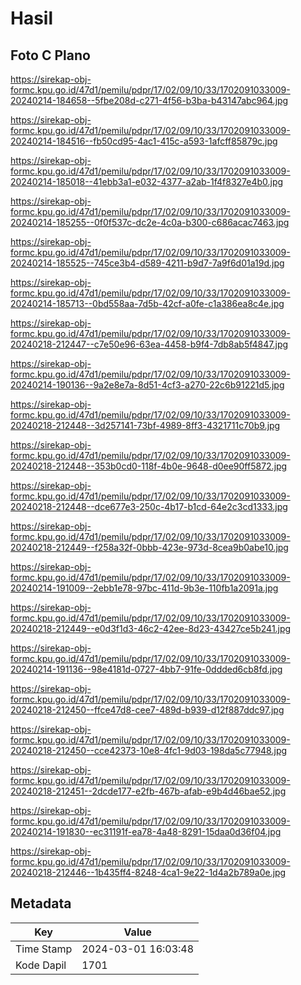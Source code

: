 # Hasil

## Foto C Plano

https://sirekap-obj-formc.kpu.go.id/47d1/pemilu/pdpr/17/02/09/10/33/1702091033009-20240214-184658--5fbe208d-c271-4f56-b3ba-b43147abc964.jpg

https://sirekap-obj-formc.kpu.go.id/47d1/pemilu/pdpr/17/02/09/10/33/1702091033009-20240214-184516--fb50cd95-4ac1-415c-a593-1afcff85879c.jpg

https://sirekap-obj-formc.kpu.go.id/47d1/pemilu/pdpr/17/02/09/10/33/1702091033009-20240214-185018--41ebb3a1-e032-4377-a2ab-1f4f8327e4b0.jpg

https://sirekap-obj-formc.kpu.go.id/47d1/pemilu/pdpr/17/02/09/10/33/1702091033009-20240214-185255--0f0f537c-dc2e-4c0a-b300-c686acac7463.jpg

https://sirekap-obj-formc.kpu.go.id/47d1/pemilu/pdpr/17/02/09/10/33/1702091033009-20240214-185525--745ce3b4-d589-4211-b9d7-7a9f6d01a19d.jpg

https://sirekap-obj-formc.kpu.go.id/47d1/pemilu/pdpr/17/02/09/10/33/1702091033009-20240214-185713--0bd558aa-7d5b-42cf-a0fe-c1a386ea8c4e.jpg

https://sirekap-obj-formc.kpu.go.id/47d1/pemilu/pdpr/17/02/09/10/33/1702091033009-20240218-212447--c7e50e96-63ea-4458-b9f4-7db8ab5f4847.jpg

https://sirekap-obj-formc.kpu.go.id/47d1/pemilu/pdpr/17/02/09/10/33/1702091033009-20240214-190136--9a2e8e7a-8d51-4cf3-a270-22c6b91221d5.jpg

https://sirekap-obj-formc.kpu.go.id/47d1/pemilu/pdpr/17/02/09/10/33/1702091033009-20240218-212448--3d257141-73bf-4989-8ff3-4321711c70b9.jpg

https://sirekap-obj-formc.kpu.go.id/47d1/pemilu/pdpr/17/02/09/10/33/1702091033009-20240218-212448--353b0cd0-118f-4b0e-9648-d0ee90ff5872.jpg

https://sirekap-obj-formc.kpu.go.id/47d1/pemilu/pdpr/17/02/09/10/33/1702091033009-20240218-212448--dce677e3-250c-4b17-b1cd-64e2c3cd1333.jpg

https://sirekap-obj-formc.kpu.go.id/47d1/pemilu/pdpr/17/02/09/10/33/1702091033009-20240218-212449--f258a32f-0bbb-423e-973d-8cea9b0abe10.jpg

https://sirekap-obj-formc.kpu.go.id/47d1/pemilu/pdpr/17/02/09/10/33/1702091033009-20240214-191009--2ebb1e78-97bc-411d-9b3e-110fb1a2091a.jpg

https://sirekap-obj-formc.kpu.go.id/47d1/pemilu/pdpr/17/02/09/10/33/1702091033009-20240218-212449--e0d3f1d3-46c2-42ee-8d23-43427ce5b241.jpg

https://sirekap-obj-formc.kpu.go.id/47d1/pemilu/pdpr/17/02/09/10/33/1702091033009-20240214-191136--98e4181d-0727-4bb7-91fe-0ddded6cb8fd.jpg

https://sirekap-obj-formc.kpu.go.id/47d1/pemilu/pdpr/17/02/09/10/33/1702091033009-20240218-212450--ffce47d8-cee7-489d-b939-d12f887ddc97.jpg

https://sirekap-obj-formc.kpu.go.id/47d1/pemilu/pdpr/17/02/09/10/33/1702091033009-20240218-212450--cce42373-10e8-4fc1-9d03-198da5c77948.jpg

https://sirekap-obj-formc.kpu.go.id/47d1/pemilu/pdpr/17/02/09/10/33/1702091033009-20240218-212451--2dcde177-e2fb-467b-afab-e9b4d46bae52.jpg

https://sirekap-obj-formc.kpu.go.id/47d1/pemilu/pdpr/17/02/09/10/33/1702091033009-20240214-191830--ec31191f-ea78-4a48-8291-15daa0d36f04.jpg

https://sirekap-obj-formc.kpu.go.id/47d1/pemilu/pdpr/17/02/09/10/33/1702091033009-20240218-212446--1b435ff4-8248-4ca1-9e22-1d4a2b789a0e.jpg


## Metadata

| Key        | Value               |
| ---------- | ------------------- |
| Time Stamp | 2024-03-01 16:03:48 |
| Kode Dapil | 1701                |



